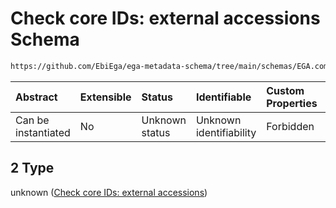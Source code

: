 # Check core IDs: external accessions Schema

```txt
https://github.com/EbiEga/ega-metadata-schema/tree/main/schemas/EGA.common-definitions.json#/definitions/object_core_id/anyOf/2
```



| Abstract            | Extensible | Status         | Identifiable            | Custom Properties | Additional Properties | Access Restrictions | Defined In                                                                                |
| :------------------ | :--------- | :------------- | :---------------------- | :---------------- | :-------------------- | :------------------ | :---------------------------------------------------------------------------------------- |
| Can be instantiated | No         | Unknown status | Unknown identifiability | Forbidden         | Allowed               | none                | [EGA.common-definitions.json*](../out/EGA.common-definitions.json "open original schema") |

## 2 Type

unknown ([Check core IDs: external accessions](ega-12-definitions-core-identifiers-of-an-object-anyof-check-core-ids-external-accessions.md))
